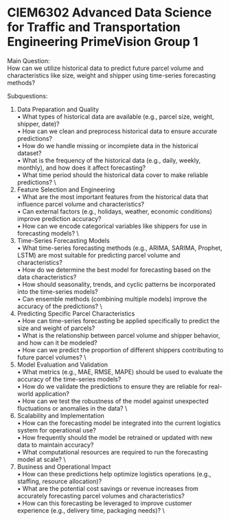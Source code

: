 # CIEM6302 Advanced Data Science for Traffic and Transportation Engineering PrimeVision Group 1
 
Main Question: \
How can we utilize historical data to predict future parcel volume and characteristics like size, weight and shipper using time-series forecasting methods?

Subquestions:
1. Data Preparation and Quality \
•	What types of historical data are available (e.g., parcel size, weight, shipper, date)? \
•	How can we clean and preprocess historical data to ensure accurate predictions? \
•	How do we handle missing or incomplete data in the historical dataset? \
•	What is the frequency of the historical data (e.g., daily, weekly, monthly), and how does it affect forecasting? \
•	What time period should the historical data cover to make reliable predictions? \
2. Feature Selection and Engineering \
•	What are the most important features from the historical data that influence parcel volume and characteristics? \
•	Can external factors (e.g., holidays, weather, economic conditions) improve prediction accuracy? \
•	How can we encode categorical variables like shippers for use in forecasting models? \
3. Time-Series Forecasting Models \
•	What time-series forecasting methods (e.g., ARIMA, SARIMA, Prophet, LSTM) are most suitable for predicting parcel volume and characteristics? \
•	How do we determine the best model for forecasting based on the data characteristics? \
•	How should seasonality, trends, and cyclic patterns be incorporated into the time-series models? \
•	Can ensemble methods (combining multiple models) improve the accuracy of the predictions? \
4. Predicting Specific Parcel Characteristics \
•	How can time-series forecasting be applied specifically to predict the size and weight of parcels? \
•	What is the relationship between parcel volume and shipper behavior, and how can it be modeled? \
•	How can we predict the proportion of different shippers contributing to future parcel volumes? \
5. Model Evaluation and Validation \
•	What metrics (e.g., MAE, RMSE, MAPE) should be used to evaluate the accuracy of the time-series models? \
•	How do we validate the predictions to ensure they are reliable for real-world application? \
•	How can we test the robustness of the model against unexpected fluctuations or anomalies in the data? \
6. Scalability and Implementation \
•	How can the forecasting model be integrated into the current logistics system for operational use? \
•	How frequently should the model be retrained or updated with new data to maintain accuracy? \
•	What computational resources are required to run the forecasting model at scale? \
7. Business and Operational Impact \
•	How can these predictions help optimize logistics operations (e.g., staffing, resource allocation)? \
•	What are the potential cost savings or revenue increases from accurately forecasting parcel volumes and characteristics? \
•	How can this forecasting be leveraged to improve customer experience (e.g., delivery time, packaging needs)? \

